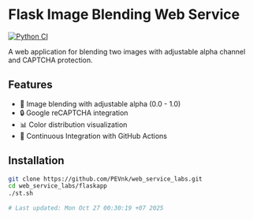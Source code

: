 # Flask Image Blending Web Service

[![Python CI](https://github.com/PEVnk/web_service_labs/actions/workflows/python-app.yml/badge.svg)](https://github.com/PEVnk/web_service_labs/actions/workflows/python-app.yml)

A web application for blending two images with adjustable alpha channel and CAPTCHA protection.

## Features
- 🎨 Image blending with adjustable alpha (0.0 - 1.0)
- 🔒 Google reCAPTCHA integration
- 📊 Color distribution visualization
- 🚀 Continuous Integration with GitHub Actions

## Installation
```bash
git clone https://github.com/PEVnk/web_service_labs.git
cd web_service_labs/flaskapp
./st.sh
 
# Last updated: Mon Oct 27 00:30:19 +07 2025
